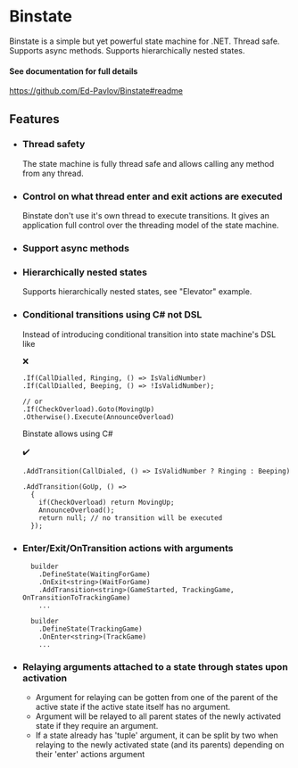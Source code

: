 # Binstate

Binstate is a simple but yet powerful state machine for .NET. Thread safe. Supports async methods. Supports hierarchically nested states.

#### See documentation for full details
https://github.com/Ed-Pavlov/Binstate#readme

## Features

* ### Thread safety
  The state machine is fully thread safe and allows calling any method from any thread.

* ### Control on what thread enter and exit actions are executed

  Binstate don't use it's own thread to execute transitions. It gives an application full control over the threading model of the state machine.

* ### Support async methods

* ### Hierarchically nested states
  Supports hierarchically nested states, see "Elevator" example.

* ### Conditional transitions using C# not DSL

  Instead of introducing conditional transition into state machine's DSL like

  ❌

      .If(CallDialled, Ringing, () => IsValidNumber)
      .If(CallDialled, Beeping, () => !IsValidNumber);

      // or
      .If(CheckOverload).Goto(MovingUp)
      .Otherwise().Execute(AnnounceOverload)

  Binstate allows using C#

  ✔️

      .AddTransition(CallDialed, () => IsValidNumber ? Ringing : Beeping)

      .AddTransition(GoUp, () =>
        {
          if(CheckOverload) return MovingUp;
          AnnounceOverload();
          return null; // no transition will be executed
        });

* ### Enter/Exit/OnTransition actions with arguments

        builder
          .DefineState(WaitingForGame)
          .OnExit<string>(WaitForGame)
          .AddTransition<string>(GameStarted, TrackingGame, OnTransitionToTrackingGame)
          ...

        builder
          .DefineState(TrackingGame)
          .OnEnter<string>(TrackGame)
          ...

* ### Relaying arguments attached to a state through states upon activation
  * Argument for relaying can be gotten from one of the parent of the active state if the active state itself has no argument.
  * Argument will be relayed to all parent states of the newly activated state if they require an argument.
  * If a state already has 'tuple' argument, it can be split by two when relaying to the newly activated state (and its parents) depending on their 'enter' actions argument